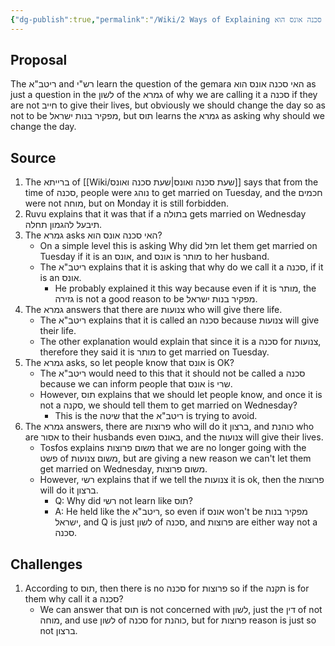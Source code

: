 ```yaml
---
{"dg-publish":true,"permalink":"/Wiki/2 Ways of Explaining האי סכנה אונס הוא/","tags":["בבלי/נשים/כתובות/ג","שיעור/ר_שולמן/2025/fall"]}
---
```


## Proposal

The ריטב"א and רש"י learn the question of the gemara האי סכנה אונס הוא as just a question in the לשון of the גמרא of why we are calling it a סכנה if they are not חייב to give their lives, but obviously we should change the day so as not to be מפקיר בנות ישראל, but תוס learns the גמרא as asking why should we change the day.
## Source

1. The ברייתא of [[Wiki/שעת סכנה ואונס\|שעת סכנה ואונס]] says that from the time of סכנה, people were נוהג to get married on Tuesday, and the חכמים were not מוחה, but on Monday it is still forbidden.
2. Ruvu explains that it was that if a בתולה gets married on Wednesday תיבעל להגמון תחלה.
3. The גמרא asks האי סכנה אונס הוא?
	+ On a simple level this is asking Why did חזל let them get married on Tuesday if it is an אונס, and אונס is מותר to her husband.
	+ The ריטב"א explains that it is asking that why do we call it a סכנה, if it is an אונס.
		+ He probably explained it this way because even if it is מותר, the גזירה is not a good reason to be מפקיר בנות ישראל.
4. The גמרא answers that there are צנועות who will give there life.
	+ The ריטב"א explains that it is called an סכנה because צנועות will give their life.
	+ The other explanation would explain that since it is a סכנה for צנועות, therefore they said it is מותר to get married on Tuesday.
5. The גמרא asks, so let people know that אונס is OK?
	+ The ריטב"א would need to this that it should not be called a סכנה because we can inform people that אונס is שרי.
	+ However, תוס explains that we should let people know, and once it is not a סקנה, we should tell them to get married on Wednesday? 
		+ This is the שיטה that the ריטב"א is trying to avoid.
6. The גמרא answers, there are פרוצות who will do it ברצון, and כוהנת who are אסור to their husbands even באונס, and the צנועות will give their lives.
	+ Tosfos explains משום פרוצות that we are no longer going with the פשט of משום צנועות, but are giving a new reason we can't let them get married on Wednesday, משום פרוצות.
	+ However, רשי explains that if we tell the צנועות it is ok, then the פרוצות will do it ברצון. 
		+ Q: Why did רשי not learn like תוס?
		+ A: He held like the ריטב"א, so even if אונס won't be מפקיר בנות ישראל, and Q is just לשון of סכנה, and פרוצות are either way not a סכנה.
## Challenges

1.  According to תוס, then there is no סכנה for פרוצות so if the תקנה is for them why call it a סכנה?
	+ We can answer that תוס is not concerned with לשון, just the דין of not מוחה, and use לשון of סכנה for כוהנת, but for פרוצות reason is just so not ברצון.